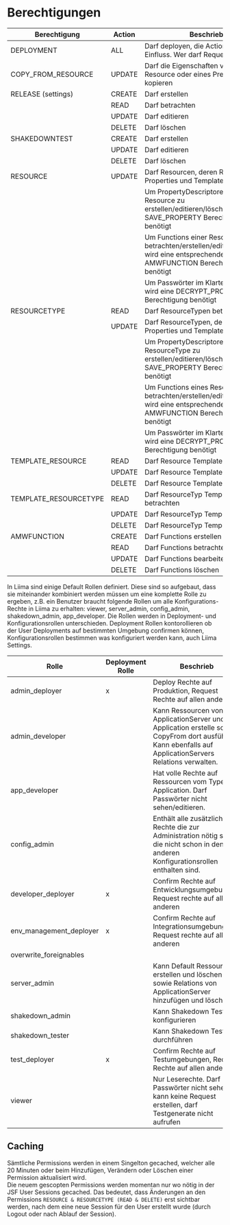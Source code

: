 # Berechtigungen


|Berechtigung		|Action		|Beschrieb										|
|-----------------------|---------------|---------------------------------------------------------------------------------------|
|DEPLOYMENT		|ALL		|Darf deployen, die Action hat keinen Einfluss. Wer darf Request machen?						|
|COPY_FROM_RESOURCE	|UPDATE		|Darf die Eigenschaften von einer Resource oder eines Predecessor kopieren		|
|RELEASE (settings)		|CREATE		|Darf erstellen							|
|			|READ		|Darf betrachten									|
|			|UPDATE		|Darf editieren										|
|			|DELETE		|Darf löschen										|
|SHAKEDOWNTEST		|CREATE		|Darf erstellen										|
|			|UPDATE		|Darf editieren										|
|			|DELETE		|Darf löschen										|
|RESOURCE		|UPDATE		|Darf Resourcen, deren Relations, Properties und Templates editieren			|
|			|		|Um PropertyDescriptoren einer Resource zu erstellen/editieren/löschen wird die SAVE_PROPERTY Berechtigung benötigt	|
|			|		|Um Functions einer Resource zu betrachten/erstellen/editieren/löschen wird eine entsprechende AMWFUNCTION Berechtigung benötigt	|
|			|		|Um Passwörter im Klartext zu sehen, wird eine DECRYPT_PROPERTIES Berechtigung benötigt	|
|RESOURCETYPE		|READ		|Darf ResourceTypen betrachten								|
|			|UPDATE		|Darf ResourceTypen, deren Relations, Properties und Templates editieren		|
|			|		|Um PropertyDescriptoren eines ResourceType zu erstellen/editieren/löschen wird die SAVE_PROPERTY Berechtigung benötigt		|
|			|		|Um Functions eines ResourceType zu betrachten/erstellen/editieren/löschen wird eine entsprechende AMWFUNCTION Berechtigung benötigt	|
|			|		|Um Passwörter im Klartext zu sehen, wird eine DECRYPT_PROPERTIES Berechtigung benötigt	|
|TEMPLATE_RESOURCE	|READ		|Darf Resource Templates betrachten							|
|			|UPDATE		|Darf Resource Templates editieren							|
|			|DELETE		|Darf Resource Templates löschen							|
|TEMPLATE_RESOURCETYPE	|READ		|Darf ResourceTyp Templates betrachten							|
|			|UPDATE		|Darf ResourceTyp Templates editieren							|
|			|DELETE		|Darf ResourceTyp Templates löschen							|
|AMWFUNCTION		|CREATE		|Darf Functions erstellen								|
|			|READ		|Darf Functions betrachten								|
|			|UPDATE		|Darf Functions bearbeiten								|
|			|DELETE		|Darf Functions löschen									|

In Liima sind einige Default Rollen definiert. Diese sind so aufgebaut, dass sie miteinander kombiniert werden müssen um eine komplette Rolle zu ergeben, z.B. ein Benutzer braucht folgende Rollen um alle Konfigurations-Rechte in Liima zu erhalten: viewer, server_admin, config_admin, shakedown_admin, app_developer.
Die Rollen werden in Deployment- und Konfigurationsrollen unterschieden. Deployment Rollen kontorollieren ob der User Deployments auf bestimmten Umgebung confirmen können, Konfigurationsrollen bestimmen was konfiguriert werden kann, auch Liima Settings.

|Rolle              		 |Deployment Rolle  |Beschrieb										|
|------------------------|------------------|------------------------------------------------------------------------------------|
|admin_deployer		       |x                 | Deploy Rechte auf Produktion, Request Rechte auf allen anderen |
|admin_developer		     |                  | Kann Ressourcen von Typ ApplicationServer und Application erstelle sowie CopyFrom dort ausführen. Kann ebenfalls auf ApplicationServers Relations verwalten.
|app_developer		       |                  | Hat volle Rechte auf Ressourcen vom Type Application. Darf Passwörter nicht sehen/editieren.  |
|config_admin		         |                  | Enthält alle zusätzlichen Rechte die zur Administration nötig sind, die nicht schon in den anderen Konfigurationsrollen enthalten sind.|
|developer_deployer	     |x                 | Confirm Rechte auf Entwicklungsumgebungen, Request rechte auf allen anderen |
|env_management_deployer |x                 | Confirm Rechte auf Integrationsumgebungen, Request rechte auf allen anderen  |
|overwrite_foreignables	 |                  | |
|server_admin		         |                  | Kann Default Ressourcen erstellen und löschen sowie Relations von ApplicationServer hinzufügen und löschen.|
|shakedown_admin		     |                  | Kann Shakedown Test konfigurieren |
|shakedown_tester		     |                  | Kann Shakedown Tests durchführen |
|test_deployer		       |x                 | Confirm Rechte auf Testumgebungen, Request Rechte auf allen anderen |
|viewer		               |                  | Nur Leserechte. Darf Passwörter nicht sehen, kann keine Request erstellen, darf Testgenerate nicht aufrufen |

## Caching
Sämtliche Permissions werden in einem Singelton gecached, welcher alle 20 Minuten oder beim Hinzufügen, Verändern oder Löschen einer Permission aktualisiert wird.  
Die neuem gescopten Permissions werden momentan nur wo nötig in der JSF User Sessions gecached. Das bedeutet, dass Änderungen an den Permissions `RESOURCE & RESOURCETYPE (READ & DELETE)` erst sichtbar werden, nach dem eine neue Session für den User erstellt wurde (durch Logout oder nach Ablauf der Session).
